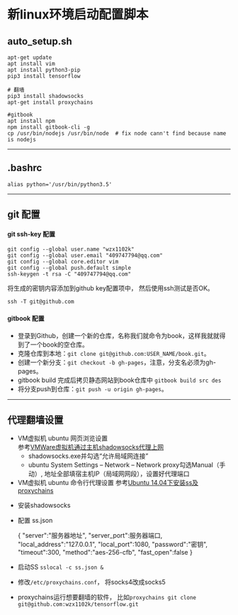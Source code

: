 # 新linux环境启动配置脚本

## auto_setup.sh

    apt-get update
    apt install vim
    apt install python3-pip
    pip3 install tensorflow

    # 翻墙
    pip3 install shadowsocks
    apt-get install proxychains

    #gitbook
    apt install npm
    npm install gitbook-cli -g
    cp /usr/bin/nodejs /usr/bin/node  # fix node cann't find because name is nodejs
****
## .bashrc

    alias python='/usr/bin/python3.5'
****
## git 配置

#### git ssh-key 配置

    git config --global user.name "wzx1102k"
    git config --global user.email "409747794@qq.com"
    git config --global core.editor vim
    git config --global push.default simple
    ssh-keygen -t rsa -C "409747794@qq.com"
将生成的密钥内容添加到github key配置项中， 然后使用ssh测试是否OK。

    ssh -T git@github.com

#### gitbook 配置
* 登录到Github，创建一个新的仓库，名称我们就命令为book，这样我就就得到了一个book的空仓库。
* 克隆仓库到本地：`git clone git@github.com:USER_NAME/book.git`。
* 创建一个新分支：`git checkout -b gh-pages`，注意，分支名必须为gh-pages。
* gitbook build 完成后拷贝静态网站到book仓库中 `gitbook build src des`
* 将分支push到仓库：`git push -u origin gh-pages`。
********
## 代理翻墙设置
* VM虚拟机 ubuntu 网页浏览设置      
 参考[VMWare虚拟机通过主机shadowsocks代理上网](http://blog.csdn.net/u010726042/article/details/53187937)
  - shadowsocks.exe并勾选“允许局域网连接”
  - ubuntu System Settings – Network – Network proxy勾选Manual（手动）,
  地址全部填宿主机IP（局域网网段），设置好代理端口    
* VM虚拟机 ubuntu 命令行代理设置
 参考[Ubuntu 14.04下安装ss及proxychains](https://www.jianshu.com/p/941bf811f9c2)
 - 安装shadowsocks
 - 配置 ss.json

    {
        "server":"服务器地址",
        "server_port":服务器端口,
        "local_address":"127.0.0.1",
        "local_port":1080,
        "password":"密钥",
        "timeout":300,
        "method":"aes-256-cfb",
        "fast_open":false
    }

  -  启动SS `sslocal -c ss.json &`
  -  修改`/etc/proxychains.conf`， 将socks4改成socks5
  -  proxychains运行想要翻墙的软件， 比如`proxychains git clone git@github.com:wzx1102k/tensorflow.git`
